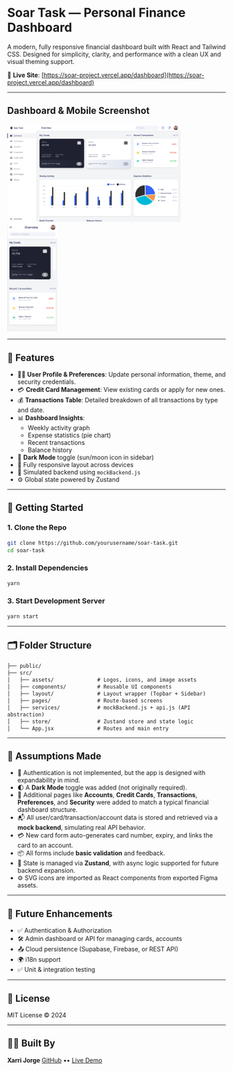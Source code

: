 # Soar Task — Personal Finance Dashboard

A modern, fully responsive financial dashboard built with React and Tailwind CSS. Designed for simplicity, clarity, and performance with a clean UX and visual theming support.

🔗 **Live Site**: [https://soar-project.vercel.app/dashboard](https://soar-project.vercel.app/dashboard)

---

## Dashboard & Mobile Screenshot
<img src="./src/assets/screenshot.png" alt="Soar dashboard screenshot desktop view" width="400"/>  <img src="./src/assets/mobilescreenshot.png" alt="Soar dashboard screenshot Mobile view" height="250"/>

---

## 🌟 Features

- 🧑‍💼 **User Profile & Preferences**: Update personal information, theme, and security credentials.
- 💳 **Credit Card Management**: View existing cards or apply for new ones.
- 💰 **Transactions Table**: Detailed breakdown of all transactions by type and date.
- 📊 **Dashboard Insights**:
  - Weekly activity graph
  - Expense statistics (pie chart)
  - Recent transactions
  - Balance history
- 🌚 **Dark Mode** toggle (sun/moon icon in sidebar)
- 📱 Fully responsive layout across devices
- 🔄 Simulated backend using `mockBackend.js`
- ⚙️ Global state powered by Zustand

---

## 🚀 Getting Started

### 1. Clone the Repo

```bash
git clone https://github.com/yourusername/soar-task.git
cd soar-task
```

### 2. Install Dependencies

```bash
yarn
```

### 3. Start Development Server

```bash
yarn start 
```

---

## 🗂 Folder Structure

```
├── public/
├── src/
│   ├── assets/              # Logos, icons, and image assets
│   ├── components/          # Reusable UI components
│   ├── layout/              # Layout wrapper (Topbar + Sidebar)
│   ├── pages/               # Route-based screens
│   ├── services/            # mockBackend.js + api.js (API abstraction)
│   ├── store/               # Zustand store and state logic
│   └── App.jsx              # Routes and main entry
```

---

## 📌 Assumptions Made

- 🔐 Authentication is not implemented, but the app is designed with expandability in mind.
- 🌓 A **Dark Mode** toggle was added (not originally required).
- 🧩 Additional pages like **Accounts**, **Credit Cards**, **Transactions**, **Preferences**, and **Security** were added to match a typical financial dashboard structure.
- 📬 All user/card/transaction/account data is stored and retrieved via a **mock backend**, simulating real API behavior.
- 💳 New card form auto-generates card number, expiry, and links the card to an account.
- 📦 All forms include **basic validation** and feedback.
- 💾 State is managed via **Zustand**, with async logic supported for future backend expansion.
- ⚙️ SVG icons are imported as React components from exported Figma assets.

---

## 🔄 Future Enhancements

- ✅ Authentication & Authorization
- 🛠 Admin dashboard or API for managing cards, accounts
- 📤 Cloud persistence (Supabase, Firebase, or REST API)
- 🌍 i18n support
- ✅ Unit & integration testing

---

## 📄 License

MIT License © 2024

---

## 👨‍💻 Built By

**Xarri Jorge**  [GitHub](https://github.com/xarrijorge) •• [Live Demo](https://soar-project.vercel.app/dashboard)